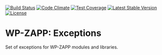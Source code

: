 [![Build Status](https://api.travis-ci.org/wpzapp/exceptions.png?branch=master)](https://travis-ci.org/wpzapp/exceptions)
[![Code Climate](https://codeclimate.com/github/wpzapp/exceptions/badges/gpa.svg)](https://codeclimate.com/github/wpzapp/exceptions)
[![Test Coverage](https://codeclimate.com/github/wpzapp/exceptions/badges/coverage.svg)](https://codeclimate.com/github/wpzapp/exceptions/coverage)
[![Latest Stable Version](https://poser.pugx.org/wpzapp/exceptions/version)](https://packagist.org/packages/wpzapp/exceptions)
[![License](https://poser.pugx.org/wpzapp/exceptions/license)](https://packagist.org/packages/wpzapp/exceptions)

# WP-ZAPP: Exceptions

Set of exceptions for WP-ZAPP modules and libraries.

